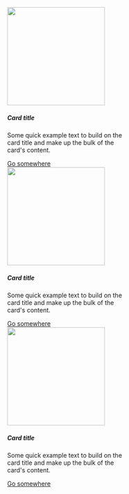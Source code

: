 
<div class="card" style="width: 18rem;">
        <img class="bd-placeholder-img card-img-top" height="225" src="http://drive.google.com/uc?export=view&id=1BoGIvHjE7ApsPmBCWlNWR7PeeArl6skL" />

  <div class="card-body">
    <h5 class="card-title">Card title</h5>
    <p class="card-text">Some quick example text to build on the card title and make up the bulk of the card's content.</p>
    <a href="#" class="btn btn-primary">Go somewhere</a>
  </div>
</div>
<div class="card" style="width: 18rem;">
        <img class="bd-placeholder-img card-img-top" height="225" src="http://drive.google.com/uc?export=view&id=1BoGIvHjE7ApsPmBCWlNWR7PeeArl6skL" />

  <div class="card-body">
    <h5 class="card-title">Card title</h5>
    <p class="card-text">Some quick example text to build on the card title and make up the bulk of the card's content.</p>
    <a href="#" class="btn btn-primary">Go somewhere</a>
  </div>
</div>
<div class="card" style="width: 18rem;">
        <img class="bd-placeholder-img card-img-top" height="225" src="http://drive.google.com/uc?export=view&id=1BoGIvHjE7ApsPmBCWlNWR7PeeArl6skL" />

  <div class="card-body">
    <h5 class="card-title">Card title</h5>
    <p class="card-text">Some quick example text to build on the card title and make up the bulk of the card's content.</p>
    <a href="#" class="btn btn-primary">Go somewhere</a>
  </div>
</div>
